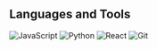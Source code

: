## Languages and Tools
![JavaScript](https://img.shields.io/badge/Language-JavaScript-yellow)
![Python](https://img.shields.io/badge/Language-Python-blue)
![React](https://img.shields.io/badge/Framework-React-green)
![Git](https://img.shields.io/badge/Tool-Git-orange)

